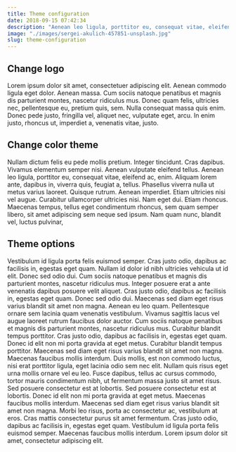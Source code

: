 ```yaml
---
title: Theme configuration 
date: 2018-09-15 07:42:34
description: "Aenean leo ligula, porttitor eu, consequat vitae, eleifend ac, enim. Aliquam lorem ante, dapibus in, viverra quis, feugiat a, tellus. Phasellus viverra nulla ut metus varius laoreet."
image: "./images/sergei-akulich-457851-unsplash.jpg"
slug: theme-configuration
---
```

## Change logo
Lorem ipsum dolor sit amet, consectetuer adipiscing elit. Aenean commodo ligula eget dolor. Aenean massa.
Cum sociis natoque penatibus et magnis dis parturient montes, nascetur ridiculus mus. Donec quam felis, ultricies nec, pellentesque eu, pretium quis, sem.
Nulla consequat massa quis enim. Donec pede justo, fringilla vel, aliquet nec, vulputate eget, arcu. In enim justo, rhoncus ut, imperdiet a, venenatis vitae, justo.
## Change color theme
Nullam dictum felis eu pede mollis pretium. Integer tincidunt. Cras dapibus. Vivamus elementum semper nisi. Aenean vulputate eleifend tellus.
Aenean leo ligula, porttitor eu, consequat vitae, eleifend ac, enim. Aliquam lorem ante, dapibus in, viverra quis, feugiat a, tellus. Phasellus viverra nulla ut metus varius laoreet.
Quisque rutrum. Aenean imperdiet. Etiam ultricies nisi vel augue. Curabitur ullamcorper ultricies nisi. Nam eget dui. Etiam rhoncus. Maecenas tempus, tellus eget condimentum rhoncus, sem quam semper libero, sit amet adipiscing sem neque sed ipsum. Nam quam nunc, blandit vel, luctus pulvinar,
## Theme options
Vestibulum id ligula porta felis euismod semper. Cras justo odio, dapibus ac facilisis in, egestas eget quam. Nullam id dolor id nibh ultricies vehicula ut id elit. Donec sed odio dui. Cum sociis natoque penatibus et magnis dis parturient montes, nascetur ridiculus mus.
Integer posuere erat a ante venenatis dapibus posuere velit aliquet. Cras justo odio, dapibus ac facilisis in, egestas eget quam. Donec sed odio dui. Maecenas sed diam eget risus varius blandit sit amet non magna. Aenean eu leo quam. Pellentesque ornare sem lacinia quam venenatis vestibulum.
Vivamus sagittis lacus vel augue laoreet rutrum faucibus dolor auctor. Cum sociis natoque penatibus et magnis dis parturient montes, nascetur ridiculus mus. Curabitur blandit tempus porttitor. Cras justo odio, dapibus ac facilisis in, egestas eget quam. Donec id elit non mi porta gravida at eget metus. Curabitur blandit tempus porttitor.
Maecenas sed diam eget risus varius blandit sit amet non magna. Maecenas faucibus mollis interdum. Duis mollis, est non commodo luctus, nisi erat porttitor ligula, eget lacinia odio sem nec elit. Nullam quis risus eget urna mollis ornare vel eu leo. Fusce dapibus, tellus ac cursus commodo, tortor mauris condimentum nibh, ut fermentum massa justo sit amet risus. Sed posuere consectetur est at lobortis.
Sed posuere consectetur est at lobortis. Donec id elit non mi porta gravida at eget metus. Maecenas faucibus mollis interdum. Maecenas sed diam eget risus varius blandit sit amet non magna. Morbi leo risus, porta ac consectetur ac, vestibulum at eros. Cras mattis consectetur purus sit amet fermentum.
Cras justo odio, dapibus ac facilisis in, egestas eget quam. Vestibulum id ligula porta felis euismod semper. Maecenas faucibus mollis interdum. Lorem ipsum dolor sit amet, consectetur adipiscing elit.
